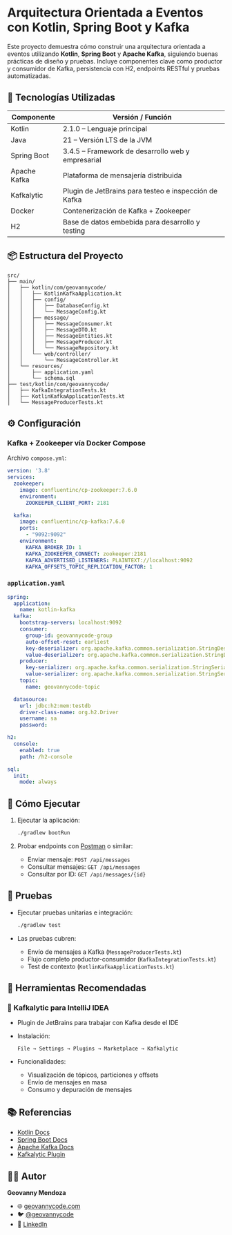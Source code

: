 # Arquitectura Orientada a Eventos con Kotlin, Spring Boot y Kafka

Este proyecto demuestra cómo construir una arquitectura orientada a eventos utilizando **Kotlin**, **Spring Boot** y **Apache Kafka**, siguiendo buenas prácticas de diseño y pruebas. Incluye componentes clave como productor y consumidor de Kafka, persistencia con H2, endpoints RESTful y pruebas automatizadas.

## 🧱 Tecnologías Utilizadas

| Componente          | Versión / Función                                   |
|---------------------|-----------------------------------------------------|
| Kotlin              | 2.1.0 – Lenguaje principal                          |
| Java                | 21 – Versión LTS de la JVM                          |
| Spring Boot         | 3.4.5 – Framework de desarrollo web y empresarial   |
| Apache Kafka        | Plataforma de mensajería distribuida                |
| Kafkalytic          | Plugin de JetBrains para testeo e inspección de Kafka |
| Docker              | Contenerización de Kafka + Zookeeper                |
| H2                  | Base de datos embebida para desarrollo y testing    |

## 📦 Estructura del Proyecto

```
src/
├── main/
│   ├── kotlin/com/geovannycode/
│   │   ├── KotlinKafkaApplication.kt
│   │   ├── config/
│   │   │   ├── DatabaseConfig.kt
│   │   │   └── MessageConfig.kt
│   │   ├── message/
│   │   │   ├── MessageConsumer.kt
│   │   │   ├── MessageDTO.kt
│   │   │   ├── MessageEntities.kt
│   │   │   ├── MessageProducer.kt
│   │   │   └── MessageRepository.kt
│   │   └── web/controller/
│   │       └── MessageController.kt
│   └── resources/
│       ├── application.yaml
│       └── schema.sql
├── test/kotlin/com/geovannycode/
│   ├── KafkaIntegrationTests.kt
│   ├── KotlinKafkaApplicationTests.kt
│   └── MessageProducerTests.kt
```

## ⚙️ Configuración

### Kafka + Zookeeper vía Docker Compose

Archivo `compose.yml`:

```yaml
version: '3.8'
services:
  zookeeper:
    image: confluentinc/cp-zookeeper:7.6.0
    environment:
      ZOOKEEPER_CLIENT_PORT: 2181

  kafka:
    image: confluentinc/cp-kafka:7.6.0
    ports:
      - "9092:9092"
    environment:
      KAFKA_BROKER_ID: 1
      KAFKA_ZOOKEEPER_CONNECT: zookeeper:2181
      KAFKA_ADVERTISED_LISTENERS: PLAINTEXT://localhost:9092
      KAFKA_OFFSETS_TOPIC_REPLICATION_FACTOR: 1
```

### `application.yaml`

```yaml
spring:
  application:
    name: kotlin-kafka
  kafka:
    bootstrap-servers: localhost:9092
    consumer:
      group-id: geovannycode-group
      auto-offset-reset: earliest
      key-deserializer: org.apache.kafka.common.serialization.StringDeserializer
      value-deserializer: org.apache.kafka.common.serialization.StringDeserializer
    producer:
      key-serializer: org.apache.kafka.common.serialization.StringSerializer
      value-serializer: org.apache.kafka.common.serialization.StringSerializer
    topic:
      name: geovannycode-topic

  datasource:
    url: jdbc:h2:mem:testdb
    driver-class-name: org.h2.Driver
    username: sa
    password:

h2:
  console:
    enabled: true
    path: /h2-console

sql:
  init:
    mode: always
```

## 🚀 Cómo Ejecutar

1. Ejecutar la aplicación:
   ```bash
   ./gradlew bootRun
   ```

2. Probar endpoints con [Postman](https://www.postman.com/) o similar:
    - Enviar mensaje: `POST /api/messages`
    - Consultar mensajes: `GET /api/messages`
    - Consultar por ID: `GET /api/messages/{id}`

## 🧪 Pruebas

- Ejecutar pruebas unitarias e integración:
  ```bash
  ./gradlew test
  ```

- Las pruebas cubren:
    - Envío de mensajes a Kafka (`MessageProducerTests.kt`)
    - Flujo completo productor-consumidor (`KafkaIntegrationTests.kt`)
    - Test de contexto (`KotlinKafkaApplicationTests.kt`)

## 🧰 Herramientas Recomendadas

### 🔌 Kafkalytic para IntelliJ IDEA

- Plugin de JetBrains para trabajar con Kafka desde el IDE
- Instalación:
  ```
  File → Settings → Plugins → Marketplace → Kafkalytic
  ```

- Funcionalidades:
    - Visualización de tópicos, particiones y offsets
    - Envío de mensajes en masa
    - Consumo y depuración de mensajes

## 📚 Referencias

- [Kotlin Docs](https://kotlinlang.org/docs/home.html)
- [Spring Boot Docs](https://docs.spring.io/spring-boot/docs/current/reference/htmlsingle/)
- [Apache Kafka Docs](https://kafka.apache.org/documentation/)
- [Kafkalytic Plugin](https://plugins.jetbrains.com/plugin/11946-kafkalytic)

## 🧑‍💻 Autor

**Geovanny Mendoza**

- 🌐 [geovannycode.com](https://www.geovannycode.com)
- 🐦 [@geovannycode](https://twitter.com/geovannycode)
- 💼 [LinkedIn](https://www.linkedin.com/in/geovannycode)
